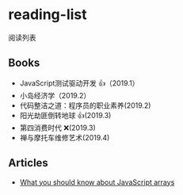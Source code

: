 # reading-list

阅读列表

## Books

- JavaScript测试驱动开发 :+1:（2019.1）
- 小岛经济学（2019.2）
- 代码整洁之道：程序员的职业素养(2019.2)
- 阳光劫匪倒转地球 :+1:(2019.3)
- 第四消费时代 :x:(2019.3)
- 禅与摩托车维修艺术(2019.4)


## Articles

- [What you should know about JavaScript arrays](https://thomlom.dev/what-you-should-know-about-js-arrays/)
